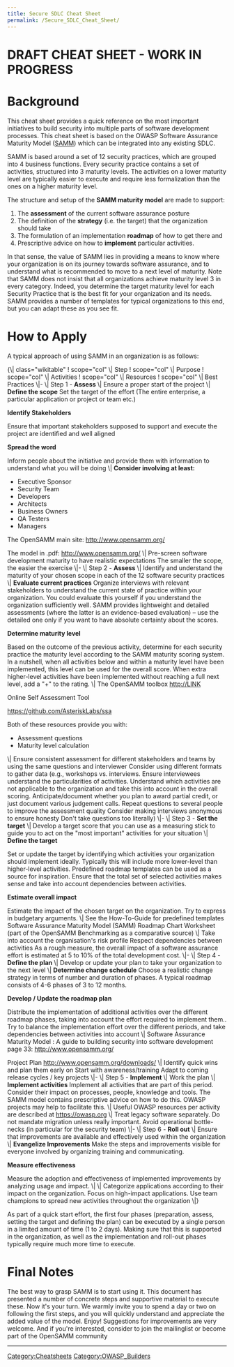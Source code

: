 ```yaml
---
title: Secure SDLC Cheat Sheet
permalink: /Secure_SDLC_Cheat_Sheet/
---
```


DRAFT CHEAT SHEET - WORK IN PROGRESS
====================================

Background
==========

This cheat sheet provides a quick reference on the most important initiatives to build security into multiple parts of software development processes. This cheat sheet is based on the OWASP Software Assurance Maturity Model ([SAMM](/OWASP_SAMM_Project\ "wikilink")) which can be integrated into any existing SDLC.

SAMM is based around a set of 12 security practices, which are grouped into 4 business functions. Every security practice contains a set of activities, structured into 3 maturity levels. The activities on a lower maturity level are typically easier to execute and require less formalization than the ones on a higher maturity level.

The structure and setup of the **SAMM maturity model** are made to support:

1.  The **assessment** of the current software assurance posture
2.  The definition of the **strategy** (i.e. the target) that the organization should take
3.  The formulation of an implementation **roadmap** of how to get there and
4.  Prescriptive advice on how to **implement** particular activities.

In that sense, the value of SAMM lies in providing a means to know where your organization is on its journey towards software assurance, and to understand what is recommended to move to a next level of maturity. Note that SAMM does not insist that all organizations achieve maturity level 3 in every category. Indeed, you determine the target maturity level for each Security Practice that is the best fit for your organization and its needs. SAMM provides a number of templates for typical organizations to this end, but you can adapt these as you see fit.

How to Apply
============

A typical approach of using SAMM in an organization is as follows:

{\\| class="wikitable" ! scope="col" \\| Step ! scope="col" \\| Purpose ! scope="col" \\| Activities ! scope="col" \\| Resources ! scope="col" \\| Best Practices \\|- \\| Step 1 - **Assess** \\| Ensure a proper start of the project \\| **Define the scope** Set the target of the effort (The entire enterprise, a particular application or project or team etc.)

**Identify Stakeholders**

Ensure that important stakeholders supposed to support and execute the project are identified and well aligned

**Spread the word**

Inform people about the initiative and provide them with information to understand what you will be doing \\| **Consider involving at least:**

-   Executive Sponsor
-   Security Team
-   Developers
-   Architects
-   Business Owners
-   QA Testers
-   Managers

The OpenSAMM main site: <http://www.opensamm.org/>

The model in .pdf: <http://www.opensamm.org/> \\| Pre-screen software development maturity to have realistic expectations The smaller the scope, the easier the exercise \\|- \\| Step 2 - **Assess** \\| Identify and understand the maturity of your chosen scope in each of the 12 software security practices \\| **Evaluate current practices** Organize interviews with relevant stakeholders to understand the current state of practice within your organization. You could evaluate this yourself if you understand the organization sufficiently well. SAMM provides lightweight and detailed assessments (where the latter is an evidence-based evaluation) – use the detailed one only if you want to have absolute certainty about the scores.

**Determine maturity level**

Based on the outcome of the previous activity, determine for each security practice the maturity level according to the SAMM maturity scoring system. In a nutshell, when all activities below and within a maturity level have been implemented, this level can be used for the overall score. When extra higher-level activities have been implemented without reaching a full next level, add a "+" to the rating. \\| The OpenSAMM toolbox <http://LINK>

Online Self Assessment Tool

<https://github.com/AsteriskLabs/ssa>

Both of these resources provide you with:

-   Assessment questions
-   Maturity level calculation

\\| Ensure consistent assessment for different stakeholders and teams by using the same questions and interviewer Consider using different formats to gather data (e.g., workshops vs. interviews. Ensure interviewees understand the particularities of activities. Understand which activities are not applicable to the organization and take this into account in the overall scoring. Anticipate/document whether you plan to award partial credit, or just document various judgement calls. Repeat questions to several people to improve the assessment quality Consider making interviews anonymous to ensure honesty Don't take questions too literally) \\|- \\| Step 3 - **Set the target** \\| Develop a target score that you can use as a measuring stick to guide you to act on the "most important" activities for your situation \\| **Define the target**

Set or update the target by identifying which activities your organization should implement ideally. Typically this will include more lower-level than higher-level activities. Predefined roadmap templates can be used as a source for inspiration. Ensure that the total set of selected activities makes sense and take into account dependencies between activities.

**Estimate overall impact**

Estimate the impact of the chosen target on the organization. Try to express in budgetary arguments. \\| See the How-To-Guide for predefined templates Software Assurance Maturity Model (SAMM) Roadmap Chart Worksheet (part of the OpenSAMM Benchmarking as a comparative source) \\| Take into account the organisation's risk profile Respect dependencies between activities As a rough measure, the overall impact of a software assurance effort is estimated at 5 to 10% of the total development cost. \\|- \\| Step 4 - **Define the plan** \\| Develop or update your plan to take your organization to the next level \\| **Determine change schedule** Choose a realistic change strategy in terms of number and duration of phases. A typical roadmap consists of 4-6 phases of 3 to 12 months.

**Develop / Update the roadmap plan**

Distribute the implementation of additional activities over the different roadmap phases, taking into account the effort required to implement them.. Try to balance the implementation effort over the different periods, and take dependencies between activities into account \\| Software Assurance Maturity Model : A guide to building security into software development page 33: <http://www.opensamm.org/>

Project Plan <http://www.opensamm.org/downloads/> \\| Identify quick wins and plan them early on Start with awareness/training Adapt to coming release cycles / key projects \\|- \\| Step 5 - **Implement** \\| Work the plan \\| **Implement activities** Implement all activities that are part of this period. Consider their impact on processes, people, knowledge and tools. The SAMM model contains prescriptive advice on how to do this. OWASP projects may help to facilitate this. \\| Useful OWASP resources per activity are described at <https://owasp.org> \\| Treat legacy software separately. Do not mandate migration unless really important. Avoid operational bottle-necks (in particular for the security team) \\|- \\| Step 6 - **Roll out** \\| Ensure that improvements are available and effectively used within the organization \\| **Evangelize Improvements** Make the steps and improvements visible for everyone involved by organizing training and communicating.

**Measure effectiveness**

Measure the adoption and effectiveness of implemented improvements by analyzing usage and impact. \\| \\| Categorize applications according to their impact on the organization. Focus on high-impact applications. Use team champions to spread new activities throughout the organization \\|}

As part of a quick start effort, the first four phases (preparation, assess, setting the target and defining the plan) can be executed by a single person in a limited amount of time (1 to 2 days). Making sure that this is supported in the organization, as well as the implementation and roll-out phases typically require much more time to execute.

Final Notes
===========

The best way to grasp SAMM is to start using it. This document has presented a number of concrete steps and supportive material to execute these. Now it's your turn. We warmly invite you to spend a day or two on following the first steps, and you will quickly understand and appreciate the added value of the model. Enjoy! Suggestions for improvements are very welcome. And if you're interested, consider to join the mailinglist or become part of the OpenSAMM community

------------------------------------------------------------------------

[Category:Cheatsheets](/Category:Cheatsheets "wikilink") [Category:OWASP_Builders](/Category:OWASP_Builders "wikilink")